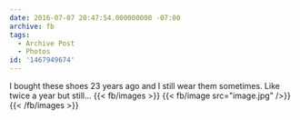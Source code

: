 ```yaml
---
date: 2016-07-07 20:47:54.000000000 -07:00
archive: fb
tags: 
  - Archive Post
  - Photos
id: '1467949674'
---
```


I bought these shoes 23 years ago and I still wear them sometimes. Like twice a year but still...
{{< fb/images >}}
{{< fb/image src="image.jpg" />}}
{{< /fb/images >}}
